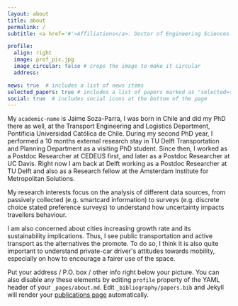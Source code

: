```yaml
---
layout: about
title: about
permalink: /
subtitle: <a href='#'>Affiliations</a>. Doctor of Engineering Sciences.

profile:
  align: right
  image: prof_pic.jpg
  image_circular: false # crops the image to make it circular
  address: 

news: true  # includes a list of news items
selected_papers: true # includes a list of papers marked as "selected={true}"
social: true  # includes social icons at the bottom of the page
---
```


My <span class="hovertext" data-hover="Hello, this is the tooltip"> `academic-name`</span> is Jaime Soza-Parra, I was born in Chile and did my PhD there as well, at the Transport Engineering and Logistics Department, Pontificia Universidad Católica de Chile. During my second PhD year, I performed a 10 months external research stay in TU Delft Transportation and Planning Department as a visiting PhD student. Since then, I worked as a Postdoc Researcher at CEDEUS first, and later as a Postdoc Researcher at UC Davis. Right now I am back at Delft working as a Postdoc Researcher at TU Delft and also as a Research fellow at the Amsterdam Institute for Metropolitan Solutions.

My research interests focus on the analysis of different data sources, from passively collected (e.g. smartcard information) to surveys (e.g. discrete choice stated preference surveys) to understand how uncertainty impacts travellers behaviour.

I am also concerned about cities increasing growth rate and its sustainability implications. Thus, I see public transportation and active transport as the alternatives the promote. To do so, I think it is also quite important to understand private-car driver's attitudes towards mobility, especially on how to encourage a fairer use of the space.

Put your address / P.O. box / other info right below your picture. You can also disable any these elements by editing `profile` property of the YAML header of your `_pages/about.md`. Edit `_bibliography/papers.bib` and Jekyll will render your [publications page](/al-folio/publications/) automatically.